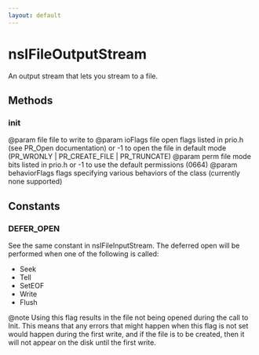 ```yaml
---
layout: default
---
```


# nsIFileOutputStream #

An output stream that lets you stream to a file.


## Methods ##

### init ###

@param file          file to write to
@param ioFlags       file open flags listed in prio.h (see
                     PR_Open documentation) or -1 to open the
                     file in default mode (PR_WRONLY |
                     PR_CREATE_FILE | PR_TRUNCATE)
@param perm          file mode bits listed in prio.h or -1 to
                     use the default permissions (0664)
@param behaviorFlags flags specifying various behaviors of the class
       (currently none supported)


## Constants ##

### DEFER_OPEN ###

See the same constant in nsIFileInputStream. The deferred open will
be performed when one of the following is called:
  - Seek
  - Tell
  - SetEOF
  - Write
  - Flush

@note Using this flag results in the file not being opened
      during the call to Init.  This means that any errors that might
      happen when this flag is not set would happen during the
      first write, and if the file is to be created, then it will not
      appear on the disk until the first write.

